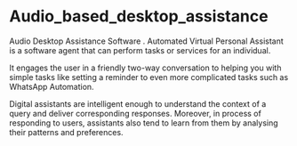 # Audio_based_desktop_assistance
Audio Desktop Assistance Software . 
Automated Virtual Personal Assistant is a software agent that can perform tasks or services for an individual.

It engages the user in a friendly two-way conversation to helping you with simple tasks like setting a reminder to even more complicated tasks such as WhatsApp Automation.

Digital assistants are intelligent enough to understand the context of a query and deliver corresponding responses. Moreover, in process of responding to users, assistants also tend to learn from them by analysing their patterns and preferences.

